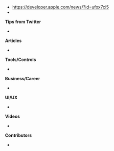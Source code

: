 - https://developer.apple.com/news/?id=ufox7ci5
- 
**Tips from Twitter**

*

**Articles**

* 

**Tools/Controls**

* 

**Business/Career**

* 

**UI/UX**

* 

**Videos**

* 

**Contributors**

* 
